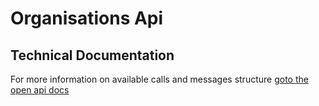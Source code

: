 # Organisations Api

## Technical Documentation
For more information on available calls and messages structure [goto the open api docs](http://secure.trackmatic.co.za/documentation/organisations.html)